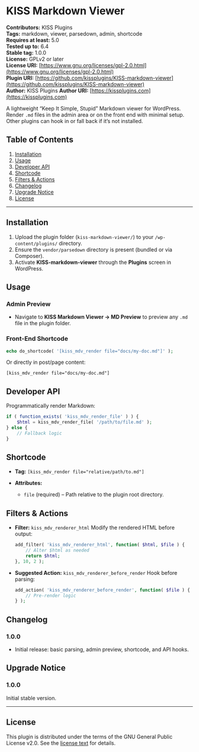 # KISS Markdown Viewer

**Contributors:** KISS Plugins  
**Tags:** markdown, viewer, parsedown, admin, shortcode  
**Requires at least:** 5.0  
**Tested up to:** 6.4   
**Stable tag:** 1.0.0  
**License:** GPLv2 or later  
**License URI:** [https://www.gnu.org/licenses/gpl-2.0.html](https://www.gnu.org/licenses/gpl-2.0.html)  
**Plugin URI:** [https://github.com/kissplugins/KISS-markdown-viewer](https://github.com/kissplugins/KISS-markdown-viewer)  
**Author:** KISS Plugins
**Author URI:** [https://kissplugins.com](https://kissplugins.com)  

A lightweight “Keep It Simple, Stupid” Markdown viewer for WordPress. Render `.md` files in the admin area or on the front end with minimal setup. Other plugins can hook in or fall back if it’s not installed.

## Table of Contents

1. [Installation](#installation)
2. [Usage](#usage)
3. [Developer API](#developer-api)
4. [Shortcode](#shortcode)
5. [Filters & Actions](#filters--actions)
6. [Changelog](#changelog)
7. [Upgrade Notice](#upgrade-notice)
8. [License](#license)

---

## Installation

1. Upload the plugin folder (`kiss-markdown-viewer/`) to your `/wp-content/plugins/` directory.
2. Ensure the `vendor/parsedown` directory is present (bundled or via Composer).
3. Activate **KISS-markdown-viewer** through the **Plugins** screen in WordPress.

## Usage

### Admin Preview

* Navigate to **KISS Markdown Viewer → MD Preview** to preview any `.md` file in the plugin folder.

### Front-End Shortcode

```php
echo do_shortcode( '[kiss_mdv_render file="docs/my-doc.md"]' );
```

Or directly in post/page content:

```
[kiss_mdv_render file="docs/my-doc.md"]
```

## Developer API

Programmatically render Markdown:

```php
if ( function_exists( 'kiss_mdv_render_file' ) ) {
    $html = kiss_mdv_render_file( '/path/to/file.md' );
} else {
    // Fallback logic
}
```

## Shortcode

* **Tag:** `[kiss_mdv_render file="relative/path/to.md"]`
* **Attributes:**

  * `file` (required) – Path relative to the plugin root directory.

## Filters & Actions

* **Filter:** `kiss_mdv_renderer_html`
  Modify the rendered HTML before output:

  ```php
  add_filter( 'kiss_mdv_renderer_html', function( $html, $file ) {
      // Alter $html as needed
      return $html;
  }, 10, 2 );
  ```

* **Suggested Action:** `kiss_mdv_renderer_before_render`
  Hook before parsing:

  ```php
  add_action( 'kiss_mdv_renderer_before_render', function( $file ) {
      // Pre-render logic
  } );
  ```

## Changelog

### 1.0.0

* Initial release: basic parsing, admin preview, shortcode, and API hooks.

## Upgrade Notice

### 1.0.0

Initial stable version.

---

## License

This plugin is distributed under the terms of the GNU General Public License v2.0.
See the [license text](https://www.gnu.org/licenses/gpl-2.0.html) for details.
